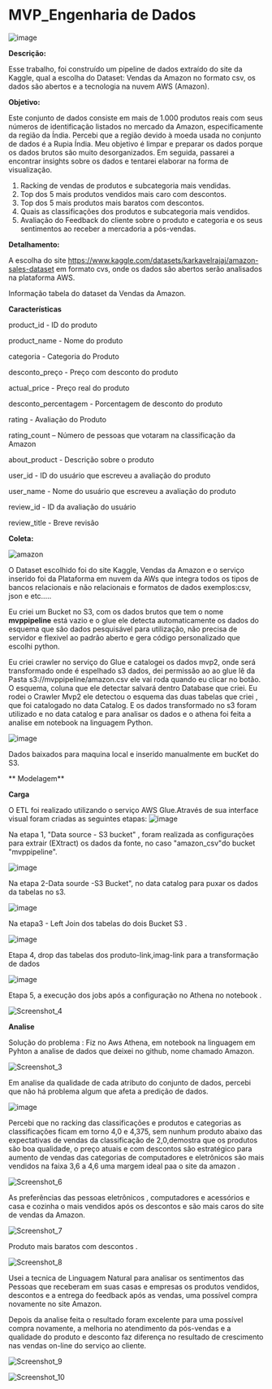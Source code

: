 # MVP_Engenharia de Dados 

![image](https://github.com/PatriciaSoaresSPereira/mvp/assets/136263539/47488a39-178b-4151-a771-770c8387057f)

**Descrição:**

Esse trabalho, foi construído um pipeline de dados extraído do site da Kaggle, qual a escolha do Dataset: Vendas da Amazon no formato csv, os dados são abertos e a tecnologia na nuvem AWS (Amazon).


**Objetivo:**

Este conjunto de dados consiste em mais de 1.000 produtos reais com seus números de identificação listados no mercado da Amazon, especificamente da região da Índia. Percebi que a região devido à moeda usada no conjunto de dados é a Rupia Índia. Meu objetivo é limpar e preparar os dados porque os dados brutos são muito desorganizados. Em seguida, passarei a encontrar insights sobre os dados e tentarei elaborar na forma de visualização.

1)   Racking de vendas de produtos e subcategoria mais vendidas.
2)   Top dos 5 mais produtos vendidos mais caro com descontos.
3)   Top dos 5 mais produtos mais baratos com descontos.
4)   Quais as classificações dos produtos e subcategoria mais vendidos. 
6)   Avaliação do Feedback do cliente sobre o produto e categoria e os seus sentimentos ao receber a mercadoria a pós-vendas.

   **Detalhamento:**
   
   A escolha do site https://www.kaggle.com/datasets/karkavelrajaj/amazon-sales-dataset em formato cvs, onde os dados são abertos serão analisados na plataforma AWS.
   
   Informação tabela do dataset da Vendas da Amazon.

 **Características**

product_id - ID do produto

product_name - Nome do produto

categoria - Categoria do Produto

desconto_preço - Preço com desconto do produto

actual_price - Preço real do produto

desconto_percentagem - Porcentagem de desconto do produto

rating - Avaliação do Produto

rating_count – Número de pessoas que votaram na classificação da Amazon

about_product - Descrição sobre o produto

user_id - ID do usuário que escreveu a avaliação do produto

user_name - Nome do usuário que escreveu a avaliação do produto

review_id - ID da avaliação do usuário

review_title - Breve revisão

**Coleta:**

![amazon](https://github.com/PatriciaSoaresSPereira/mvp/assets/136263539/797d9176-0186-4b7a-b123-8970df9fc78b)


O Dataset escolhido foi do site Kaggle, Vendas da Amazon e o serviço inserido foi da Plataforma em nuvem da AWs que integra todos os tipos de bancos relacionais e não relacionais e formatos de dados exemplos:csv, json e etc.....

Eu criei um Bucket no S3, com os dados brutos que tem o nome **mvppipeline** está vazio e o glue ele detecta automaticamente os dados do esquema   que são dados pesquisável para utilização, não precisa de servidor e flexivel ao padrão aberto e gera código personalizado que escolhi python.

Eu criei crawler no serviço do Glue e catalogei os dados mvp2, onde será transformado onde é espelhado s3 dados, dei permissão ao ao glue lê da Pasta s3://mvppipeline/amazon.csv ele vai roda quando eu clicar no botão. O esquema, coluna que ele detectar salvará dentro Database que criei.
Eu rodei o Crawler Mvp2 ele detectou o esquema das duas tabelas que criei , que foi catalogado  no data Catalog.
E os dados transformado no s3 foram utilizado e no data catalog e para analisar os dados  e o athena foi feita a analise em notebook na linguagem Python.


![image](https://github.com/PatriciaSoaresSPereira/mvp/assets/136263539/a1ec4548-725b-4520-9291-7d6ea14e9aaf)

Dados baixados para maquina local e inserido manualmente em bucKet do S3.


** Modelagem**

**Carga** 

O ETL foi realizado utilizando o serviço AWS Glue.Através de sua interface visual foram criadas as seguintes etapas:
![image](https://github.com/PatriciaSoaresSPereira/mvp/assets/136263539/a1d423f7-0da3-488c-bc87-a5147ffc4de5)


Na etapa 1, "Data source - S3 bucket" , foram realizada as configurações para extrair (EXtract) os dados da fonte, no caso "amazon_csv"do bucket "mvppipeline".


![image](https://github.com/PatriciaSoaresSPereira/mvp/assets/136263539/5a4b02fc-f85d-472f-b632-160c491ccc69)



Na etapa 2-Data sourde -S3 Bucket", no data catalog para puxar os dados da tabelas no s3.



![image](https://github.com/PatriciaSoaresSPereira/mvp/assets/136263539/92e5a836-f090-45c9-9f2e-44d8c165b9de)


Na etapa3 -  Left Join dos tabelas do dois Bucket S3 .

![image](https://github.com/PatriciaSoaresSPereira/mvp/assets/136263539/2222868d-3ab7-4e53-94d8-c2cfc570708e)

Etapa 4, drop das tabelas dos produto-link,imag-link para a transformação de dados

![image](https://github.com/PatriciaSoaresSPereira/mvp/assets/136263539/3700dade-48e3-45f1-839e-0601eac59fec)

Etapa 5, a execução dos jobs após a configuração no Athena no notebook .

![Screenshot_4](https://github.com/PatriciaSoaresSPereira/mvp/assets/136263539/adcb53fd-78f8-4c71-b6e1-3e0368323d38)



**Analise**

Solução do problema : Fiz no Aws Athena, em notebook na linguagem em Pyhton a analise de dados que deixei no github, nome chamado Amazon. 

![Screenshot_3](https://github.com/PatriciaSoaresSPereira/mvp/assets/136263539/2e919809-c748-4fe7-8723-d68f6b0d72fe)

Em analise da qualidade de cada atributo do conjunto de dados, percebi que não há  problema algum que afeta a predição de dados.

![image](https://github.com/PatriciaSoaresSPereira/mvp/assets/136263539/006ad415-156c-4510-8f4c-5b92a467a73e)

Percebi que no racking das classificações e produtos e categorias as classificações ficam em torno 4,0 e 4,375, sem nunhum produto abaixo das 
expectativas de vendas da classificação de 2,0,demostra que os produtos são boa qualidade, o preço atuais e com descontos são estratégico para 
aumento de vendas das categorias de computadores e eletrônicos são mais vendidos na faixa 3,6 a 4,6 uma margem ideal paa o site da amazon .

![Screenshot_6](https://github.com/PatriciaSoaresSPereira/mvp/assets/136263539/b87633b0-abf8-4b4f-850d-d2cc0a2d6f90)

As preferências das pessoas eletrônicos , computadores e acessórios e casa e cozinha o mais vendidos após os descontos e são mais caros do site
de vendas da Amazon.

![Screenshot_7](https://github.com/PatriciaSoaresSPereira/mvp/assets/136263539/46f56f57-0bad-43f9-a59b-49bd484cbb79)

Produto mais baratos com descontos .

![Screenshot_8](https://github.com/PatriciaSoaresSPereira/mvp/assets/136263539/4405a366-b710-415d-9d78-8dab7f56b7fa)

Usei a tecnica de Linguagem Natural para analisar os sentimentos das Pessoas que receberam em suas casas e empresas 
os produtos vendidos, descontos e a entrega do feedback após as vendas, uma possível compra novamente no site Amazon. 

Depois da analise feita o resultado foram excelente para uma possível compra novamente, a melhoria no atendimento da pós-vendas e a qualidade 
do produto e desconto faz diferença no resultado de crescimento nas vendas on-line do serviço ao cliente.

![Screenshot_9](https://github.com/PatriciaSoaresSPereira/mvp/assets/136263539/6ef28723-f306-4063-bc3f-fff1ab96fed5)



![Screenshot_10](https://github.com/PatriciaSoaresSPereira/mvp/assets/136263539/15b7f056-abb0-4c11-8961-e1041586d3b2)
























